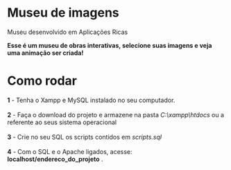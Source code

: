# Museu de imagens

Museu desenvolvido em Aplicações Ricas

<b>Esse é um museu de obras interativas, selecione suas imagens e veja uma animação ser criada!</b>

<h1>Como rodar</h1>

<b>1</b> - Tenha o Xampp e MySQL instalado no seu computador.<br><br>
<b>2</b> - Faça o download do projeto e armazene na pasta <i>C:\xampp\htdocs</i> ou a referente ao seus sistema operacional<br><br>
<b>3</b> - Crie no seu SQL os scripts contidos em <i>scripts.sql</i><br><br>
<b>4</b> - Com o SQL e o Apache ligados, acesse: <b>localhost/endereco_do_projeto</b> .<br><br>
